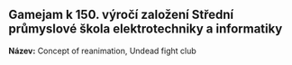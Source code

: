 ## Gamejam k 150. výročí založení Střední průmyslové škola elektrotechniky a informatiky
**Název:** Concept of reanimation, Undead fight club

